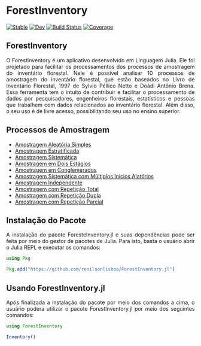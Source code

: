 # ForestInventory

[![Stable](https://img.shields.io/badge/docs-stable-blue.svg)](https://renilsonlisboa.github.io/ForestInventory.jl/stable/)
[![Dev](https://img.shields.io/badge/docs-dev-blue.svg)](https://renilsonlisboa.github.io/ForestInventory.jl/dev/)
[![Build Status](https://github.com/renilsonlisboa/ForestInventory.jl/actions/workflows/CI.yml/badge.svg?branch=main)](https://github.com/renilsonlisboa/ForestInventory.jl/actions/workflows/CI.yml?query=branch%3Amain)
[![Coverage](https://codecov.io/gh/renilsonlisboa/ForestInventory.jl/branch/main/graph/badge.svg)](https://codecov.io/gh/renilsonlisboa/ForestInventory.jl)

## ForestInventory

<p align="justify"> O ForestInventory é um aplicativo desenvolvido em Linguagem Julia. Ele foi projetado para facilitar os processamentos dos processos de amostragem do inventário florestal. Nele é possível analisar 10 processos de amostragem do inventário florestal, que estão baseados no Livro de Inventário Florestal, 1997 de Sylvio Péllico Netto e Doádi Antônio Brena. Essa ferramenta tem o intuito de contribuir e facilitar o processamento de dados por pesquisadores, engenheiros florestais, estatísticos e pessoas que trabalhem com dados relacionados ao inventário florestal. Além disso, o seu uso é de livre acesso, possibilitando seu uso no ensino superior.</p>

## Processos de Amostragem

- [Amostragem Aleatória Simples](https://repositorio.ufsm.br/bitstream/handle/1/28263/DIS_PPGAAA_2023_NARDINI_CLAITON.pdf?sequence=1&isAllowed=y#page=60)
- [Amostragem Estratificada](https://repositorio.ufsm.br/bitstream/handle/1/28263/DIS_PPGAAA_2023_NARDINI_CLAITON.pdf?sequence=1&isAllowed=y#page=63)
- [Amostragem Sistemática](https://repositorio.ufsm.br/bitstream/handle/1/28263/DIS_PPGAAA_2023_NARDINI_CLAITON.pdf?sequence=1&isAllowed=y#page=66)
- [Amostragem em Dois Estágios](https://repositorio.ufsm.br/bitstream/handle/1/28263/DIS_PPGAAA_2023_NARDINI_CLAITON.pdf?sequence=1&isAllowed=y#page=69)
- [Amostragem em Conglemerados](https://repositorio.ufsm.br/bitstream/handle/1/28263/DIS_PPGAAA_2023_NARDINI_CLAITON.pdf?sequence=1&isAllowed=y#page=72)
- [Amostragem Sistemática com Múltiplos Inícios Alatórios](https://repositorio.ufsm.br/bitstream/handle/1/28263/DIS_PPGAAA_2023_NARDINI_CLAITON.pdf?sequence=1&isAllowed=y#page=75)
- [Amostragem Independente](https://repositorio.ufsm.br/bitstream/handle/1/28263/DIS_PPGAAA_2023_NARDINI_CLAITON.pdf?sequence=1&isAllowed=y#page=78)
- [Amostragem com Repetição Total](https://repositorio.ufsm.br/bitstream/handle/1/28263/DIS_PPGAAA_2023_NARDINI_CLAITON.pdf?sequence=1&isAllowed=y#page=81)
- [Amostragem com Repetição Dupla](https://repositorio.ufsm.br/bitstream/handle/1/28263/DIS_PPGAAA_2023_NARDINI_CLAITON.pdf?sequence=1&isAllowed=y#page=84)
- [Amostragem com Repetição Parcial](https://repositorio.ufsm.br/bitstream/handle/1/28263/DIS_PPGAAA_2023_NARDINI_CLAITON.pdf?sequence=1&isAllowed=y#page=87)

## Instalação do Pacote

<p align="justify"> A instalação do pacote ForesteInventory.jl e suas dependências pode ser feita por meio do gestor de pacotes de Julia. Para isto, basta o usuário abrir o Julia REPL e executar os comandos: </p>

```julia
using Pkg

Pkg.add("https://github.com/renilsonlisboa/ForestInventory.jl")
```

## Usando ForestInventory.jl

<p align="justify"> Após finalizada a instalação do pacote por meio dos comandos a cima, o usuário podera utilizar o pacote ForestInventory.jl por meio dos seguintes comandos: </p>

```julia
using ForestInventory

Inventory()
```